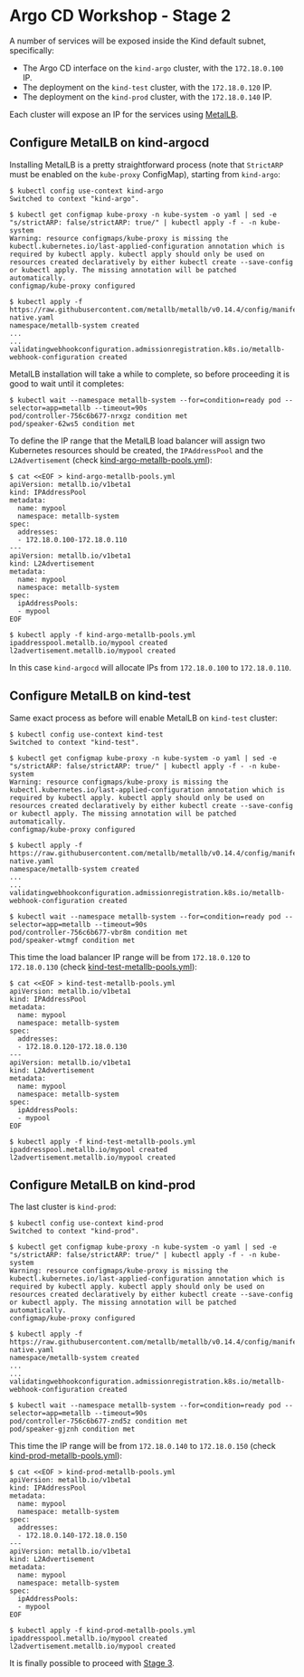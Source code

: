# Argo CD Workshop - Stage 2

A number of services will be exposed inside the Kind default subnet,
specifically:

- The Argo CD interface on the `kind-argo` cluster, with the `172.18.0.100` IP.
- The deployment on the `kind-test` cluster, with the `172.18.0.120` IP.
- The deployment on the `kind-prod` cluster, with the `172.18.0.140` IP.

Each cluster will expose an IP for the services using [MetalLB](https://metallb.universe.tf/).

## Configure MetalLB on kind-argocd

Installing MetalLB is a pretty straightforward process (note that `StrictARP`
must be enabled on the `kube-proxy` ConfigMap), starting from `kind-argo`:

```console
$ kubectl config use-context kind-argo
Switched to context "kind-argo".

$ kubectl get configmap kube-proxy -n kube-system -o yaml | sed -e "s/strictARP: false/strictARP: true/" | kubectl apply -f - -n kube-system
Warning: resource configmaps/kube-proxy is missing the kubectl.kubernetes.io/last-applied-configuration annotation which is required by kubectl apply. kubectl apply should only be used on resources created declaratively by either kubectl create --save-config or kubectl apply. The missing annotation will be patched automatically.
configmap/kube-proxy configured

$ kubectl apply -f https://raw.githubusercontent.com/metallb/metallb/v0.14.4/config/manifests/metallb-native.yaml
namespace/metallb-system created
...
...
validatingwebhookconfiguration.admissionregistration.k8s.io/metallb-webhook-configuration created
```

MetalLB installation will take a while to complete, so before proceeding it is
good to wait until it completes:

```console
$ kubectl wait --namespace metallb-system --for=condition=ready pod --selector=app=metallb --timeout=90s
pod/controller-756c6b677-nrxgz condition met
pod/speaker-62ws5 condition met
```

To define the IP range that the MetalLB load balancer will assign two Kubernetes
resources should be created, the `IPAddressPool` and the `L2Advertisement`
(check [kind-argo-metallb-pools.yml](kind-argo-metallb-pools.yml)):

```console
$ cat <<EOF > kind-argo-metallb-pools.yml
apiVersion: metallb.io/v1beta1
kind: IPAddressPool
metadata:
  name: mypool
  namespace: metallb-system
spec:
  addresses:
  - 172.18.0.100-172.18.0.110
---
apiVersion: metallb.io/v1beta1
kind: L2Advertisement
metadata:
  name: mypool
  namespace: metallb-system
spec:
  ipAddressPools:
  - mypool
EOF

$ kubectl apply -f kind-argo-metallb-pools.yml
ipaddresspool.metallb.io/mypool created
l2advertisement.metallb.io/mypool created
```

In this case `kind-argocd` will allocate IPs from `172.18.0.100` to `172.18.0.110`.

## Configure MetalLB on kind-test

Same exact process as before will enable MetalLB on `kind-test` cluster:

```console
$ kubectl config use-context kind-test
Switched to context "kind-test".

$ kubectl get configmap kube-proxy -n kube-system -o yaml | sed -e "s/strictARP: false/strictARP: true/" | kubectl apply -f - -n kube-system
Warning: resource configmaps/kube-proxy is missing the kubectl.kubernetes.io/last-applied-configuration annotation which is required by kubectl apply. kubectl apply should only be used on resources created declaratively by either kubectl create --save-config or kubectl apply. The missing annotation will be patched automatically.
configmap/kube-proxy configured

$ kubectl apply -f https://raw.githubusercontent.com/metallb/metallb/v0.14.4/config/manifests/metallb-native.yaml
namespace/metallb-system created
...
...
validatingwebhookconfiguration.admissionregistration.k8s.io/metallb-webhook-configuration created

$ kubectl wait --namespace metallb-system --for=condition=ready pod --selector=app=metallb --timeout=90s
pod/controller-756c6b677-vbr8m condition met
pod/speaker-wtmgf condition met
```

This time the load balancer IP range will be from `172.18.0.120` to `172.18.0.130`
(check [kind-test-metallb-pools.yml](kind-test-metallb-pools.yml)):

```console
$ cat <<EOF > kind-test-metallb-pools.yml
apiVersion: metallb.io/v1beta1
kind: IPAddressPool
metadata:
  name: mypool
  namespace: metallb-system
spec:
  addresses:
  - 172.18.0.120-172.18.0.130
---
apiVersion: metallb.io/v1beta1
kind: L2Advertisement
metadata:
  name: mypool
  namespace: metallb-system
spec:
  ipAddressPools:
  - mypool
EOF

$ kubectl apply -f kind-test-metallb-pools.yml
ipaddresspool.metallb.io/mypool created
l2advertisement.metallb.io/mypool created
```

## Configure MetalLB on kind-prod

The last cluster is `kind-prod`:

```console
$ kubectl config use-context kind-prod
Switched to context "kind-prod".

$ kubectl get configmap kube-proxy -n kube-system -o yaml | sed -e "s/strictARP: false/strictARP: true/" | kubectl apply -f - -n kube-system
Warning: resource configmaps/kube-proxy is missing the kubectl.kubernetes.io/last-applied-configuration annotation which is required by kubectl apply. kubectl apply should only be used on resources created declaratively by either kubectl create --save-config or kubectl apply. The missing annotation will be patched automatically.
configmap/kube-proxy configured

$ kubectl apply -f https://raw.githubusercontent.com/metallb/metallb/v0.14.4/config/manifests/metallb-native.yaml
namespace/metallb-system created
...
...
validatingwebhookconfiguration.admissionregistration.k8s.io/metallb-webhook-configuration created

$ kubectl wait --namespace metallb-system --for=condition=ready pod --selector=app=metallb --timeout=90s
pod/controller-756c6b677-znd5z condition met
pod/speaker-gjznh condition met
```

This time the IP range will be from `172.18.0.140` to `172.18.0.150`
(check [kind-prod-metallb-pools.yml](kind-prod-metallb-pools.yml)):

```console
$ cat <<EOF > kind-prod-metallb-pools.yml
apiVersion: metallb.io/v1beta1
kind: IPAddressPool
metadata:
  name: mypool
  namespace: metallb-system
spec:
  addresses:
  - 172.18.0.140-172.18.0.150
---
apiVersion: metallb.io/v1beta1
kind: L2Advertisement
metadata:
  name: mypool
  namespace: metallb-system
spec:
  ipAddressPools:
  - mypool
EOF

$ kubectl apply -f kind-prod-metallb-pools.yml
ipaddresspool.metallb.io/mypool created
l2advertisement.metallb.io/mypool created
```

It is finally possible to proceed with [Stage 3](Stage-3-Argo-CD-Installation.md).
